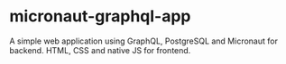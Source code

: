 # micronaut-graphql-app
A simple web application using GraphQL, PostgreSQL and Micronaut for backend. HTML, CSS and native JS for frontend.
